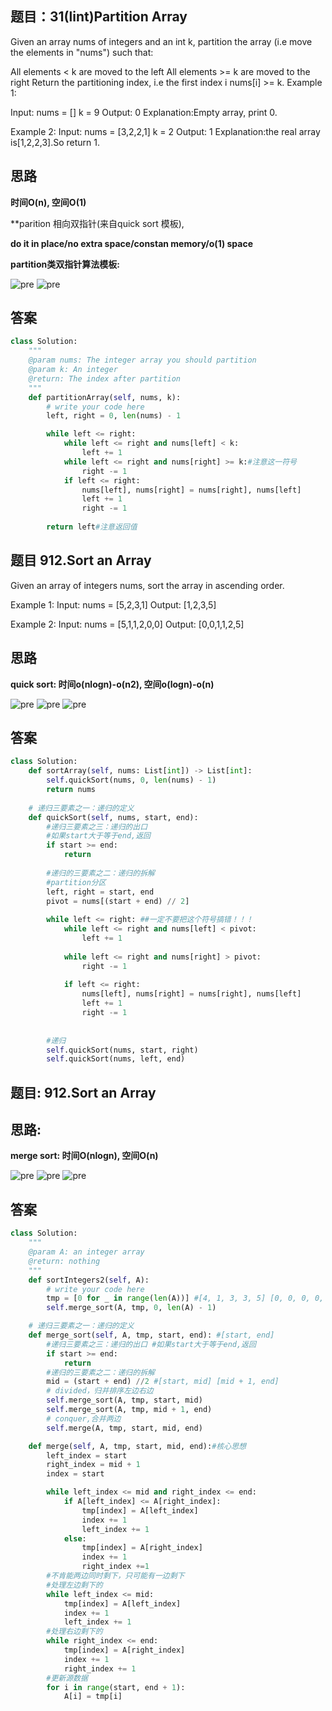 ## 题目：31(lint)Partition Array
Given an array nums of integers and an int k, partition the array (i.e move the elements in "nums") such that:

All elements < k are moved to the left
All elements >= k are moved to the right
Return the partitioning index, i.e the first index i nums[i] >= k.
Example 1:

Input:
nums = []
k = 9
Output:
0
Explanation:Empty array, print 0.

Example 2:
Input:
nums = [3,2,2,1]
k = 2
Output:
1
Explanation:the real array is[1,2,2,3].So return 1.

## 思路

**时间O(n), 空间O(1)**

**parition 相向双指针(来自quick sort 模板), 

**do it in place/no extra space/constan memory/o(1) space**

**partition类双指针算法模板:**

![pre](https://github.com/SSRRBB/Leetcode/blob/main/Images/18.png)
![pre](https://github.com/SSRRBB/Leetcode/blob/main/Images/17.png)

## 答案
``` Python
class Solution:
    """
    @param nums: The integer array you should partition
    @param k: An integer
    @return: The index after partition
    """
    def partitionArray(self, nums, k):
        # write your code here
        left, right = 0, len(nums) - 1

        while left <= right:
            while left <= right and nums[left] < k:
                left += 1
            while left <= right and nums[right] >= k:#注意这一符号
                right -= 1
            if left <= right:
                nums[left], nums[right] = nums[right], nums[left]
                left += 1
                right -= 1
        
        return left#注意返回值
```

## 题目 912.Sort an Array
Given an array of integers nums, sort the array in ascending order.

Example 1:
Input: nums = [5,2,3,1]
Output: [1,2,3,5]

Example 2:
Input: nums = [5,1,1,2,0,0]
Output: [0,0,1,1,2,5]

## 思路

**quick sort: 时间o(nlogn)-o(n2), 空间o(logn)-o(n)**

![pre](https://github.com/SSRRBB/Leetcode/blob/main/Images/30.png)
![pre](https://github.com/SSRRBB/Leetcode/blob/main/Images/31.png)
![pre](https://github.com/SSRRBB/Leetcode/blob/main/Images/32.png)

## 答案
```python
class Solution:
    def sortArray(self, nums: List[int]) -> List[int]:
        self.quickSort(nums, 0, len(nums) - 1)
        return nums
    
    # 递归三要素之一：递归的定义    
    def quickSort(self, nums, start, end):
        #递归三要素之三：递归的出口
        #如果start大于等于end,返回
        if start >= end:
            return
        
        #递归的三要素之二：递归的拆解
        #partition分区 
        left, right = start, end
        pivot = nums[(start + end) // 2]
        
        while left <= right: ##一定不要把这个符号搞错！！！
            while left <= right and nums[left] < pivot:
                left += 1
                
            while left <= right and nums[right] > pivot:
                right -= 1
            
            if left <= right:
                nums[left], nums[right] = nums[right], nums[left]
                left += 1
                right -= 1
        
                        
        #递归        
        self.quickSort(nums, start, right)
        self.quickSort(nums, left, end)
 ```
 
## 题目: 912.Sort an Array
## 思路:
**merge sort: 时间O(nlogn), 空间O(n)**

![pre](https://github.com/SSRRBB/Leetcode/blob/main/Images/33.png)
![pre](https://github.com/SSRRBB/Leetcode/blob/main/Images/34.png)
![pre](https://github.com/SSRRBB/Leetcode/blob/main/Images/35.png)


## 答案
```python
class Solution:
    """
    @param A: an integer array
    @return: nothing
    """
    def sortIntegers2(self, A):
        # write your code here
        tmp = [0 for _ in range(len(A))] #[4, 1, 3, 3, 5] [0, 0, 0, 0, 0]
        self.merge_sort(A, tmp, 0, len(A) - 1)

    # 递归三要素之一：递归的定义
    def merge_sort(self, A, tmp, start, end): #[start, end]
        #递归三要素之三：递归的出口 #如果start大于等于end,返回
        if start >= end:
            return
        #递归的三要素之二：递归的拆解
        mid = (start + end) //2 #[start, mid] [mid + 1, end]
        # divided，归并排序左边右边
        self.merge_sort(A, tmp, start, mid)
        self.merge_sort(A, tmp, mid + 1, end)
        # conquer,合并两边
        self.merge(A, tmp, start, mid, end) 

    def merge(self, A, tmp, start, mid, end):#核心思想
        left_index = start
        right_index = mid + 1
        index = start

        while left_index <= mid and right_index <= end:
            if A[left_index] <= A[right_index]:
                tmp[index] = A[left_index]
                index += 1
                left_index += 1
            else:
                tmp[index] = A[right_index]
                index += 1
                right_index +=1
        #不肯能两边同时剩下，只可能有一边剩下
        #处理左边剩下的
        while left_index <= mid:
            tmp[index] = A[left_index]
            index += 1
            left_index += 1
        #处理右边剩下的
        while right_index <= end:
            tmp[index] = A[right_index]
            index += 1
            right_index += 1
        #更新源数据
        for i in range(start, end + 1):
            A[i] = tmp[i]
 ```
